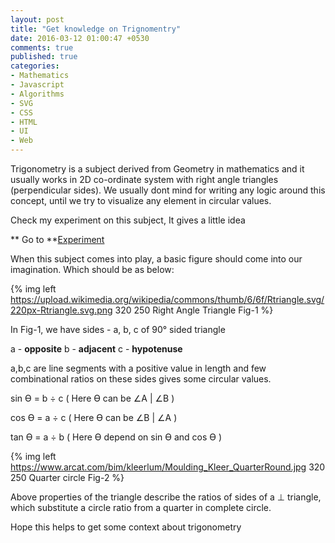 ```yaml
---
layout: post
title: "Get knowledge on Trignomentry"
date: 2016-03-12 01:00:47 +0530
comments: true
published: true
categories:
- Mathematics
- Javascript
- Algorithms
- SVG
- CSS
- HTML
- UI
- Web
---
```

Trigonometry is a subject derived from Geometry in mathematics and it usually works in 2D co-ordinate system with right angle triangles (perpendicular sides).
We usually dont mind for writing any logic around this concept, until we try to visualize any element in circular values.

Check my experiment on this subject, It gives a little idea

** Go to **[Experiment](http://kiranml1.github.io/researchdemos/demos/trignomentry/)

When this subject comes into play, a basic figure should come into our imagination.
Which should be as below:

{% img left https://upload.wikimedia.org/wikipedia/commons/thumb/6/6f/Rtriangle.svg/220px-Rtriangle.svg.png 320 250 Right Angle Triangle Fig-1 %}

In Fig-1, we have sides - a, b, c of 90&deg; sided triangle

a - **opposite**  b - **adjacent**  c - **hypotenuse**

a,b,c are line segments with a positive value in length and few combinational ratios on these sides gives some circular values.

sin &#1012; = b &divide; c ( Here &#1012; can be &ang;A | &ang;B )

cos &#1012; = a &divide; c ( Here &#1012; can be &ang;B | &ang;A )

tan &#1012; = a &divide; b ( Here &#1012; depend on sin &#1012; and cos &#1012; )

{% img left https://www.arcat.com/bim/kleerlum/Moulding_Kleer_QuarterRound.jpg 320 250 Quarter circle Fig-2 %}

Above properties of the triangle describe the ratios of sides of a &perp; triangle, which substitute a circle ratio
from a quarter in complete circle.

Hope this helps to get some context about trigonometry